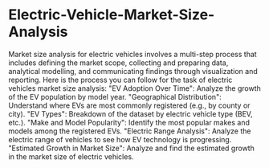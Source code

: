 # Electric-Vehicle-Market-Size-Analysis
Market size analysis for electric vehicles involves a multi-step process that includes defining the market scope, 
collecting and preparing data, analytical modelling, and communicating findings through visualization and reporting.
Here is the process you can follow for the task of electric vehicles market size analysis:
"EV Adoption Over Time": Analyze the growth of the EV population by model year.
"Geographical Distribution": Understand where EVs are most commonly registered (e.g., by county or city).
"EV Types": Breakdown of the dataset by electric vehicle type (BEV, etc.).
"Make and Model Popularity": Identify the most popular makes and models among the registered EVs.
"Electric Range Analysis": Analyze the electric range of vehicles to see how EV technology is progressing.
"Estimated Growth in Market Size": Analyze and find the estimated growth in the market size of electric vehicles.
